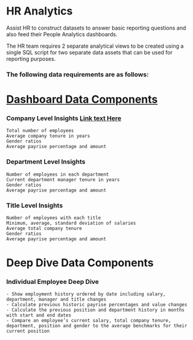 # HR Analytics
Assist HR to construct datasets to answer basic reporting questions and also feed their People Analytics dashboards.

The HR team requires 2 separate analytical views to be created using a single SQL script for two separate data assets that can be used for reporting purposes.

### The following data requirements are as follows:

# [Dashboard Data Components](https://github.com/ajm-data/HR_analytics_company_department/blob/main/aggregated_dashboard_views.pgsql)


### Company Level Insights [Link text Here](https://github.com/ajm-data/HR_analytics_company_department/blob/main/aggregated_dashboard_views.pgsql)


    Total number of employees
    Average company tenure in years
    Gender ratios
    Average payrise percentage and amount

### Department Level Insights

    Number of employees in each department
    Current department manager tenure in years
    Gender ratios
    Average payrise percentage and amount

### Title Level Insights

    Number of employees with each title
    Minimum, average, standard deviation of salaries
    Average total company tenure
    Gender ratios
    Average payrise percentage and amount

# Deep Dive Data Components

### Individual Employee Deep Dive

    - Show employment history ordered by date including salary, department, manager and title changes
    - Calculate previous historic payrise percentages and value changes
    - Calculate the previous position and department history in months with start and end dates
    - Compare an employee’s current salary, total company tenure, department, position and gender to the average benchmarks for their current position

